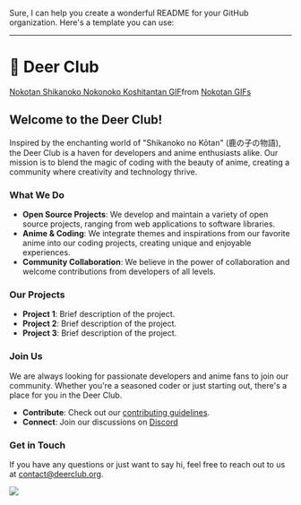 Sure, I can help you create a wonderful README for your GitHub organization. Here's a template you can use:

---

# 🦌 Deer Club

<div class="tenor-gif-embed" data-postid="6611478418379268599" data-share-method="host" data-aspect-ratio="1.76991" data-width="100%"><a href="https://tenor.com/view/nokotan-shikanoko-nokonoko-koshitantan-kenshiro-gif-6611478418379268599">Nokotan Shikanoko Nokonoko Koshitantan GIF</a>from <a href="https://tenor.com/search/nokotan-gifs">Nokotan GIFs</a></div> <script type="text/javascript" async src="https://tenor.com/embed.js"></script>

## Welcome to the Deer Club!

Inspired by the enchanting world of "Shikanoko no Kōtan" (鹿の子の物語), the Deer Club is a haven for developers and anime enthusiasts alike. Our mission is to blend the magic of coding with the beauty of anime, creating a community where creativity and technology thrive.

### What We Do

- **Open Source Projects**: We develop and maintain a variety of open source projects, ranging from web applications to software libraries.
- **Anime & Coding**: We integrate themes and inspirations from our favorite anime into our coding projects, creating unique and enjoyable experiences.
- **Community Collaboration**: We believe in the power of collaboration and welcome contributions from developers of all levels.

### Our Projects

- **Project 1**: Brief description of the project.
- **Project 2**: Brief description of the project.
- **Project 3**: Brief description of the project.

### Join Us

We are always looking for passionate developers and anime fans to join our community. Whether you're a seasoned coder or just starting out, there's a place for you in the Deer Club.

- **Contribute**: Check out our [contributing guidelines](https://link-to-contributing-guidelines).
- **Connect**: Join our discussions on [Discord](https://discord.gg/YpWDPcKC) 

### Get in Touch

If you have any questions or just want to say hi, feel free to reach out to us at [contact@deerclub.org](mailto:tranquangsang12.7@gmail.com).


 ![](https://tenor.com/view/nokotan-shikanoko-nokonoko-koshitantan-kenshiro-gif-6611478418379268599)